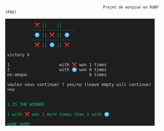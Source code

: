                                                 Projet de morpion en RUBY (POO)

<a href=https://repl.it/repls/CalculatingCandidDeletions><img id="im" src=https://github.com/matthieuBA/S4J4_morpion/blob/master/screenshot.png></a>



